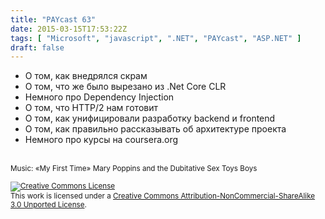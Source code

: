 ```yaml
---
title: "PAYcast 63"
date: 2015-03-15T17:53:22Z
tags: [ "Microsoft", "javascript", ".NET", "PAYcast", "ASP.NET" ]
draft: false
---
```

<ul>
<li>О том, как внедрялся скрам</li>
<li>О том, что же было вырезано из .Net Core CLR</li>
<li>Немного про Dependency Injection</li>
<li>О том, что HTTP/2 нам готовит</li>
<li>О том, как унифицировали разработку backend и frontend</li>
<li>О том, как правильно рассказывать об архитектуре проекта</li>
<li>Немного про курсы на coursera.org</li>
</ul>
<p><span id="more-808"></span><br />
<small>Music: &#171;My First Time&#187; Mary Poppins and the Dubitative Sex Toys Boys</small></p>
<p><small><a href="http://creativecommons.org/licenses/by-nc-sa/3.0/" rel="license"><img style="border-width: 0;" alt="Creative Commons License" src="http://i.creativecommons.org/l/by-nc-sa/3.0/80x15.png" /></a><br />
This work is licensed under a <a href="http://creativecommons.org/licenses/by-nc-sa/3.0/" rel="license">Creative Commons Attribution-NonCommercial-ShareAlike 3.0 Unported License</a>.</small></p>

     